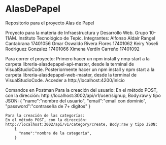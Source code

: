 # AlasDePapel
Repositorio para el proyecto Alas de Papel

Proyecto para la materia de Infraestructura y Desarrollo Web. Grupo 10-11AM. Instituto Tecnológico de Tepic.
Integrantes:
Alfonso Aldair Rangel Cantabrana  17401056
Omar Oswaldo Rivera Flores	      17401062
Keiry Yoseli Rodriguez Gonzalez   17401066
Ximena Verdín Carreño             17401092

Para correr el proyecto:
  Primero hacer un npm install y nmp start a la carpeta libreria-alasdepapel-api-master, desde la terminal de VisualStudioCode.
  Posteriormente hacer un npm install y npm start a la carpeta libreria-alasdepapel-web-master, desde la terminal de VisualStudioCode.
  Acceder a http://localhost:4200/inicio

Comandos en Postman
  Para la creación del usuario:
    En el método POST, con la dirección: http://localhost:3002/api/v1/user/signup, Body:raw y tipo JSON:
        {
          "name":"nombre del usuario",
          "email":"email con dominio",
          "password":"contraseña de 7+ digitos"
        }
   
    Para la creación de las categorías:
    En el método POST, con la dirección: http://localhost:3002/api/v1/category/create, Body:raw y tipo JSON:
        {
          "name":"nombre de la categoria",
        }
    
